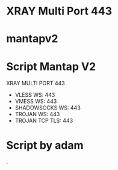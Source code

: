 # XRAY Multi Port 443
# mantapv2
# Script Mantap V2
XRAY MULTI PORT 443

* VLESS WS: 443
* VMESS WS: 443
* SHADOWSOCKS WS: 443
* TROJAN WS: 443
* TROJAN TCP TLS: 443

# Script by adam
.
